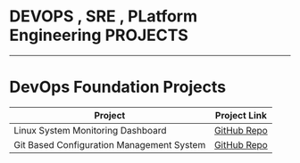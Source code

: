 # DEVOPS , SRE , PLatform Engineering PROJECTS 
--------

# DevOps Foundation Projects

| Project | Project Link |
|---------|-------------|
| Linux System Monitoring Dashboard | [GitHub Repo](https://github.com/Cybersayak/Linux-System-Monitoring-Dashboard) |
| Git Based Configuration Management System | [GitHub Repo](https://github.com/Cybersayak/Git-Based-Configuration-Management-System) |
